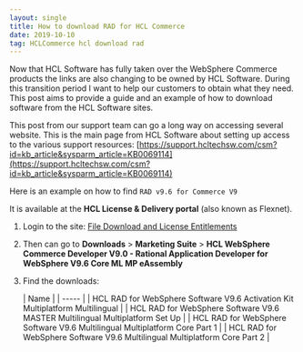 ```yaml
---
layout: single
title: How to download RAD for HCL Commerce
date: 2019-10-10
tag: HCLCommerce hcl download rad
---
```

Now that HCL Software has fully taken over the WebSphere Commerce products the links are also changing to be owned by HCL Software. During this transition period I want to help our customers to obtain what they need. This post aims to provide a guide and an example of how to download software from the HCL Software sites.

This post from our support team can go a long way on accessing several website. This is the main page from HCL Software about setting up access to the various support resources: [https://support.hcltechsw.com/csm?id=kb_article&sysparm_article=KB0069114](https://support.hcltechsw.com/csm?id=kb_article&sysparm_article=KB0069114)

Here is an example on how to find `RAD v9.6 for Commerce V9`

It is available at the **HCL License & Delivery portal**  (also known as Flexnet).

1. Login to the site: [File Download and License Entitlements](https://hclsoftware.flexnetoperations.com/flexnet/operationsportal/logon.do?logoff=true)
2. Then can go to **Downloads** > **Marketing Suite** > **HCL WebSphere Commerce Developer V9.0 - Rational Application Developer for WebSphere V9.6 Core ML MP eAssembly**
3. Find the downloads:

   |  Name |
| ----- |
| HCL RAD for WebSphere Software V9.6 Activation Kit Multiplatform Multilingual |
| HCL RAD for WebSphere Software V9.6 MASTER Multilingual Multiplatform Set Up |
| HCL RAD for WebSphere Software V9.6 Multilingual Multiplatform Core Part 1 |
| HCL RAD for WebSphere Software V9.6 Multilingual Multiplatform Core Part 2 |

